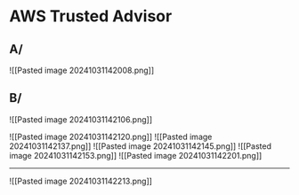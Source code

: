 
# AWS Trusted Advisor


## A/

![[Pasted image 20241031142008.png]]



## B/

![[Pasted image 20241031142106.png]]

![[Pasted image 20241031142120.png]]
![[Pasted image 20241031142137.png]]
![[Pasted image 20241031142145.png]]
![[Pasted image 20241031142153.png]]
![[Pasted image 20241031142201.png]]




----

![[Pasted image 20241031142213.png]]

